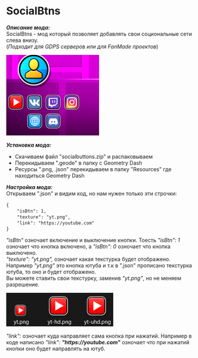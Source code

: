 # SocialBtns
***Описание мода:***  
SocialBtns - мод который позволяет добавлять свои социональные сети слева внизу.  
(*Подходит для GDPS серверов или для FanMade проектов*)  
  
![](/assets/images/socialbtns.png)  

***Установка мода:***  
- Скачиваем файл "socialbuttons.zip" и распаковываем  
- Перекидываем ".geode" в папку с Geometry Dash
- Ресурсы ".png, .json" перекидываем в папку "Resources" где находиться Geometry Dash

***Настройка мода:***  
Открываем ".json" и видим код, но нам нужен только эти строчки:  
```
{
    "isBtn": 1,
    "texture": "yt.png",
    "link": "https://youtube.com"
}
```
*"isBtn"* озночает включение и выключение кнопки. Тоесть *"isBtn": 1* озночает что кнопка включено, а *"isBtn": 0* озночает что кнопка выключено.  
*"texture": "yt.png",* озночает какая текстурка будет отображено. Например *"yt.png"* это кнопка ютуба и т.к в ".json" прописано текстурка ютуба, то оно и будет отображено.  
Вы можете ставить свои текстурку, заменив *"yt.png"*, но не меняем разрешение.  

![](/assets/images/ytpng.png)  

*"link":* озночает куда направляет сама кнопка при нажатий. Например в коде написано *"link": **"httрs://yоutube.cоm"*** озночает что при нажатий кнопки оно будет направлять на ютуб.
